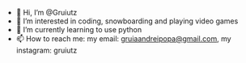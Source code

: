 - 👋 Hi, I’m @Gruiutz
- 👀 I’m interested in coding, snowboarding and playing video games
- 🌱 I’m currently learning to use python
- 📫 How to reach me: my email: gruiaandreipopa@gmail.com, my instagram: gruiutz
